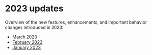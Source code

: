 # 2023 updates
Overview of the new features, enhancements, and important behavior changes introduced in 2023:

- [March 2023](march-2023.md)
- [February 2023](february-2023.md)
- [January 2023](january-2023.md)